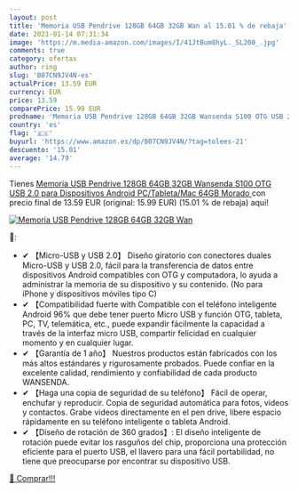 ```yaml
---
layout: post
title: 'Memoria USB Pendrive 128GB 64GB 32GB Wan al 15.01 % de rebaja'
date: 2021-01-14 07:31:34
image: 'https://m.media-amazon.com/images/I/41JtBum8hyL._SL200_.jpg'
comments: true
category: ofertas
author: ring
slug: 'B07CN9JV4N-es'
actualPrice: 13.59 EUR
currency: EUR
price: 13.59
comparePrice: 15.99 EUR
prodname: 'Memoria USB Pendrive 128GB 64GB 32GB Wansenda S100 OTG USB 2.0 para Dispositivos Android  PC/Tableta/Mac  64GB Morado '
country: 'es'
flag: '🇪🇸'
buyurl: 'https://www.amazon.es/dp/B07CN9JV4N/?tag=tolees-21'
descuento: '15.01'
average: '14.79'
---
```


Tienes [Memoria USB Pendrive 128GB 64GB 32GB Wansenda S100 OTG USB 2.0 para Dispositivos Android  PC/Tableta/Mac  64GB Morado ](https://www.amazon.es/dp/B07CN9JV4N/?tag=tolees-21) con precio final de  13.59 EUR (original: 15.99 EUR) (15.01 %  de rebaja) aqui!

[![Memoria USB Pendrive 128GB 64GB 32GB Wan](https://m.media-amazon.com/images/I/41JtBum8hyL._SL200_.jpg)](https://www.amazon.es/dp/B07CN9JV4N/?tag=tolees-21)

🔎:

- ✔ 【Micro-USB y USB 2.0】 Diseño giratorio con conectores duales Micro-USB y USB 2.0, fácil para la transferencia de datos entre dispositivos Android compatibles con OTG y computadora, lo ayuda a administrar la memoria de su dispositivo y su contenido. (No para iPhone y dispositivos móviles tipo C)
- ✔ 【Compatibilidad fuerte with Compatible con el teléfono inteligente Android 96% que debe tener puerto Micro USB y función OTG, tableta, PC, TV, telemática, etc., puede expandir fácilmente la capacidad a través de la interfaz micro USB, compartir felicidad en cualquier momento y en cualquier lugar.
- ✔ 【Garantía de 1 año】 Nuestros productos están fabricados con los más altos estándares y rigurosamente probados. Puede confiar en la excelente calidad, rendimiento y confiabilidad de cada producto WANSENDA.
- ✔ 【Haga una copia de seguridad de su teléfono】 Fácil de operar, enchufar y reproducir. Copia de seguridad automática para fotos, videos y contactos. Grabe videos directamente en el pen drive, libere espacio rápidamente en su teléfono inteligente o tableta Android.
- ✔ 【Diseño de rotación de 360 grados】: El diseño inteligente de rotación puede evitar los rasguños del chip, proporciona una protección eficiente para el puerto USB, el llavero para una fácil portabilidad, no tiene que preocuparse por encontrar su dispositivo USB.

[🛒 Comprar!!!](https://www.amazon.es/dp/B07CN9JV4N/?tag=tolees-21)
